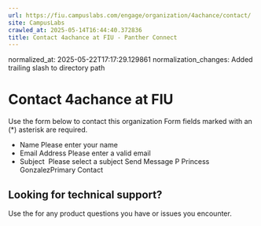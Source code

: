 ```yaml
---
url: https://fiu.campuslabs.com/engage/organization/4achance/contact/
site: CampusLabs
crawled_at: 2025-05-14T16:44:40.372836
title: Contact 4achance at FIU - Panther Connect
---
```

normalized_at: 2025-05-22T17:17:29.129861
normalization_changes: Added trailing slash to directory path

# Contact 4achance at FIU
Use the form below to contact this organization
Form fields marked with an (*) asterisk are required.
* Name
Please enter your name
* Email Address
Please enter a valid email
* Subject
​
Please select a subject
Send Message
P
Princess GonzalezPrimary Contact
## Looking for technical support?
Use the for any product questions you have or issues you encounter.
